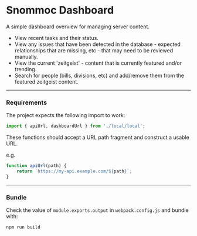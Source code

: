 # Snommoc Dashboard

A simple dashboard overview for managing server content.

- View recent tasks and their status.
- View any issues that have been detected in the database - expected relationships that are missing, etc - that may need to be reviewed manually.
- View the current 'zeitgeist' - content that is currently featured and/or trending.
- Search for people (bills, divisions, etc) and add/remove them from the featured zeitgeist content.

----

### Requirements

The project expects the following import to work:

```javascript
import { apiUrl, dashboardUrl } from './local/local';
```

These functions should accept a URL path fragment and construct a usable
URL.

e.g.
```javascript
function apiUrl(path) {
    return `https://my-api.example.com/${path}`;
}
```

----
### Bundle

Check the value of `module.exports.output` in `webpack.config.js` and bundle with:

```bash
npm run build
```

